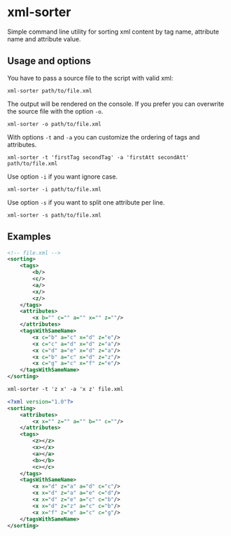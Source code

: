 # xml-sorter

Simple command line utility for sorting xml content by tag name, attribute name and attribute value.

## Usage and options

You have to pass a source file to the script with valid xml:

```
xml-sorter path/to/file.xml
```

The output will be rendered on the console. If you prefer you can overwrite the source file with the option `-o`.

```
xml-sorter -o path/to/file.xml
```

With options `-t` and `-a` you can customize the ordering of tags and attributes.

```
xml-sorter -t 'firstTag secondTag' -a 'firstAtt secondAtt' path/to/file.xml
```

Use option `-i` if you want ignore case.

```
xml-sorter -i path/to/file.xml
```

Use option `-s` if you want to split one attribute per line.

```
xml-sorter -s path/to/file.xml
```

## Examples

```xml
<!-- file.xml -->
<sorting>
    <tags>
        <b/>
        <c/>
        <a/>
        <x/>
        <z/>
    </tags>
    <attributes>
        <x b="" c="" a="" x="" z=""/>
    </attributes>
    <tagsWithSameName>
        <x c="b" a="c" x="d" z="e"/>
        <x c="c" a="d" x="d" z="a"/>
        <x c="d" a="e" x="d" z="a"/>
        <x c="b" a="c" x="d" z="z"/>
        <x c="g" a="c" x="f" z="e"/>
    </tagsWithSameName>
</sorting>
```

```xml
xml-sorter -t 'z x' -a 'x z' file.xml

<?xml version="1.0"?>
<sorting>
	<attributes>
		<x x="" z="" a="" b="" c=""/>
	</attributes>
	<tags>
		<z></z>
		<x></x>
		<a></a>
		<b></b>
		<c></c>
	</tags>
	<tagsWithSameName>
		<x x="d" z="a" a="d" c="c"/>
		<x x="d" z="a" a="e" c="d"/>
		<x x="d" z="e" a="c" c="b"/>
		<x x="d" z="z" a="c" c="b"/>
		<x x="f" z="e" a="c" c="g"/>
	</tagsWithSameName>
</sorting>
```